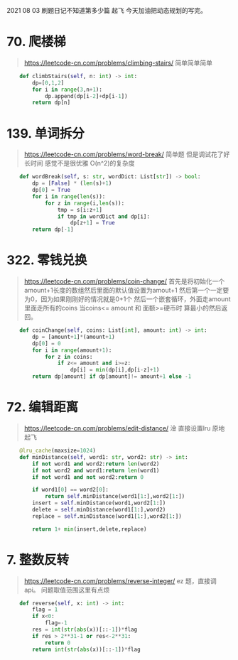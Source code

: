 2021 08 03
刷题日记不知道第多少篇
起飞
今天加油把动态规划的写完。
# 70. 爬楼梯
> https://leetcode-cn.com/problems/climbing-stairs/
简单简单简单
```py
    def climbStairs(self, n: int) -> int:
        dp=[0,1,2]
        for i in range(3,n+1):
            dp.append(dp[i-2]+dp[i-1])
        return dp[n]
```
# 139. 单词拆分
> https://leetcode-cn.com/problems/word-break/
简单题 但是调试花了好长时间
感觉不是很优雅
O(n^2)的复杂度
```py
    def wordBreak(self, s: str, wordDict: List[str]) -> bool:
        dp = [False] * (len(s)+1)
        dp[0] = True
        for i in range(len(s)):
            for z in range(i,len(s)):
                tmp = s[i:z+1]
                if tmp in wordDict and dp[i]:
                    dp[z+1] = True
        return dp[-1]
```
# 322. 零钱兑换
> https://leetcode-cn.com/problems/coin-change/
首先是将初始化一个amount+1长度的数组然后里面的默认值设置为amout+1
然后第一个一定要为0，因为如果刚刚好的情况就是0+1个
然后一个嵌套循环，外面走amount 里面走所有的coins
当coins<= amount 和 面额>=硬币时
算最小的然后返回。
```py
    def coinChange(self, coins: List[int], amount: int) -> int:
        dp = [amount+1]*(amount+1)
        dp[0] = 0
        for i in range(amount+1):
            for z in coins:
                if z<= amount and i>=z:
                    dp[i] = min(dp[i],dp[i-z]+1)
        return dp[amount] if dp[amount]!= amount+1 else -1
```
# 72. 编辑距离
> https://leetcode-cn.com/problems/edit-distance/
淦 直接设置lru 原地起飞
```py
    @lru_cache(maxsize=1024)
    def minDistance(self, word1: str, word2: str) -> int:
        if not word1 and word2:return len(word2)
        if not word2 and word1:return len(word1)
        if not word1 and not word2:return 0

        if word1[0] == word2[0]:
            return self.minDistance(word1[1:],word2[1:])
        insert = self.minDistance(word1,word2[1:])
        delete = self.minDistance(word1[1:],word2)
        replace = self.minDistance(word1[1:],word2[1:])

        return 1+ min(insert,delete,replace)
```
# 7. 整数反转
> https://leetcode-cn.com/problems/reverse-integer/
ez 题，直接调api。
问题取值范围这里有点烦
```py
    def reverse(self, x: int) -> int:
        flag = 1
        if x<0:
            flag=-1
        res = int(str(abs(x))[::-1])*flag
        if res > 2**31-1 or res<-2**31:
            return 0
        return int(str(abs(x))[::-1])*flag
```

